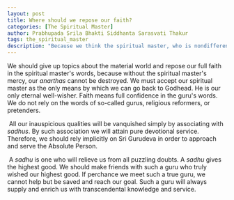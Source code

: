 ```yaml
---
layout: post
title: Where should we repose our faith?
categories: [The Spiritual Master]
author: Prabhupada Srila Bhakti Siddhanta Sarasvati Thakur
tags: the_spiritual_master
description: "Because we think the spiritual master, who is nondifferent from the Supreme Lord, is a mortal being, our current vision is full of faults. That is why we are unable to sincerely surrender to his lotus feet. We find ourselves in our present pathetic condition because we have transgressed the words of the *Vedas*, the Supreme Lord, and the *Bhagwad-gita* and considered the spiritual master a mortal being, the Vaishnavas as belonging to a particular caste, and the Supreme Lord as made of material elements - stone, wood, or clay."
---
```


We should give up topics about the material world and repose our full faith in the spiritual master's words, because without the spiritual master's mercy, our *anarthas* cannot be destroyed. We must accept our spiritual master as the only means by which we can go back to Godhead. He is our only eternal well-wisher. Faith means full confidence in the guru's words. We do not rely on the words of so-called gurus, religious reformers, or pretenders.

​	All our inauspicious qualities will be vanquished simply by associating with *sadhus*. By such association we will attain pure devotional service. Therefore, we should rely implicitly on Sri Gurudeva in order to approach and serve the Absolute Person.

​	A *sadhu* is one who will relieve us from all puzzling doubts. A *sadhu* gives the highest good. We should make friends with such a guru who truly wished our highest good. If perchance we meet such a true guru, we cannot help but be saved and reach our goal. Such a guru will always supply and enrich us with transcendental knowledge and service.















